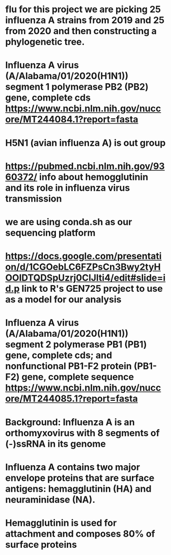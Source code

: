 # flu for this project we are picking 25 influenza A strains from 2019 and 25 from 2020 and then constructing a phylogenetic tree.
# Influenza A virus (A/Alabama/01/2020(H1N1)) segment 1 polymerase PB2 (PB2) gene, complete cds https://www.ncbi.nlm.nih.gov/nuccore/MT244084.1?report=fasta 
# H5N1 (avian influenza A) is out group
# https://pubmed.ncbi.nlm.nih.gov/9360372/ info about hemogglutinin and its role in influenza virus transmission
# we are using conda.sh as our sequencing platform
# https://docs.google.com/presentation/d/1CGOebLC6FZPsCn3Bwy2tyHOOIDTQDSpUzrj0ClJlti4/edit#slide=id.p link to R's GEN725 project to use as a model for our analysis 
# Influenza A virus (A/Alabama/01/2020(H1N1)) segment 2 polymerase PB1 (PB1) gene, complete cds; and nonfunctional PB1-F2 protein (PB1-F2) gene, complete sequence https://www.ncbi.nlm.nih.gov/nuccore/MT244085.1?report=fasta 
# Background: Influenza A is an orthomyxovirus with 8 segments of (-)ssRNA in its genome
# Influenza A contains two major envelope proteins that are surface antigens: hemagglutinin (HA) and neuraminidase (NA).
# Hemagglutinin is used for attachment and composes 80% of surface proteins

